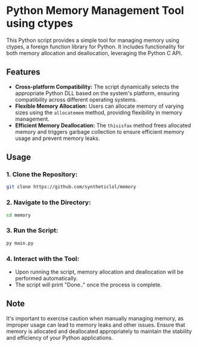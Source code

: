 # Python Memory Management Tool using ctypes

This Python script provides a simple tool for managing memory using ctypes, a foreign function library for Python. It includes functionality for both memory allocation and deallocation, leveraging the Python C API.

## Features

- **Cross-platform Compatibility:** The script dynamically selects the appropriate Python DLL based on the system's platform, ensuring compatibility across different operating systems.
- **Flexible Memory Allocation:** Users can allocate memory of varying sizes using the `allocatemem` method, providing flexibility in memory management.
- **Efficient Memory Deallocation:** The `thisisfax` method frees allocated memory and triggers garbage collection to ensure efficient memory usage and prevent memory leaks.

## Usage

### 1. Clone the Repository:
```bash
git clone https://github.com/syntheticlol/memory
```
### 2. Navigate to the Directory:
```bash
cd memory
```
### 3. Run the Script:
```bash
py main.py
```
### 4. Interact with the Tool:

- Upon running the script, memory allocation and deallocation will be performed automatically.
- The script will print "Done.." once the process is complete.

## Note

It's important to exercise caution when manually managing memory, as improper usage can lead to memory leaks and other issues. Ensure that memory is allocated and deallocated appropriately to maintain the stability and efficiency of your Python applications.
